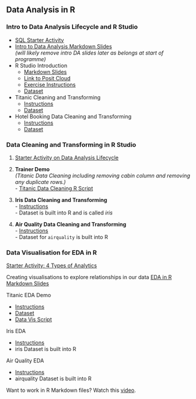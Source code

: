 ## Data Analysis in R
### Intro to Data Analysis Lifecycle and R Studio
  - [SQL Starter Activity](http://www.SQLBolt.com)
  - [Intro to Data Analysis Markdown Slides](./IntrotoDataAnalysis.slides.md) <br>
    *(will likely remove intro DA slides later as belongs at start of programme)*
  - R Studio Introduction
    - [Markdown Slides](./RStudio_tutorial.slides.md)
    - [Link to Posit Cloud](https://posit.cloud/) 
    - [Exercise Instructions](./Intro_Exercises.md)
    - [Dataset](./sample_dataset_with_missing.csv)
  - Titanic Cleaning and Transforming
    - [Instructions](./Titanic_Analysis.md)
    - [Dataset](./01%20Intro%20to%20Data%20Analysis%20and%20Excel/Titanic%20Excel%20PQ%20Cleaning%20Exercise/Titanic-Dataset.csv)
  - Hotel Booking Data Cleaning and Transforming
    - [Instructions](./hotel_booking_instructions.md)
    - [Dataset](./hotel_bookings.csv)

### Data Cleaning and Transforming in R Studio
    
  1) [Starter Activity on Data Analysis Lifecycle](https://app.nearpod.com/?pin=7cijt)
  2) **Trainer Demo** <br>
     *(Titanic Data Cleaning including removing cabin column and removing any duplicate rows.)* <br>
    - [Titanic Data Cleaning R Script](./Titanic_Data_Cleaning_Script.R)
  
  4) **Iris Data Cleaning and Transforming** <br>
    - [Instructions](./iris_data_cleaning_instructions.md) <br>
    - Dataset is built into R and is called *iris* <br>
  5) **Air Quality Data Cleaning and Transforming** <br>
    - [Instructions](./air_quality_cleaning_instructions.md) <br>
    - Dataset for `airquality` is built into R
 
### Data Visualisation for EDA in R 
[Starter Activity: 4 Types of Analytics](https://app.nearpod.com/?pin=cvsj9)

Creating visualisations to explore relationships in our data
[EDA in R Markdown Slides](./EDA_in_R.md)

Titanic EDA Demo
  - [Instructions](./titanic_EDA.md)
  - [Dataset](./cleaned_titanic_data.csv)
  - [Data Vis Script](./Titanic_Data_Vis_Script.R)

Iris EDA
  - [Instructions](./Iris_Data_EDA.md)
  - iris Dataset is built into R

Air Quality EDA
  - [Instructions](./air_quality_EDA_instructions.md)
  - airquality Dataset is built into R


Want to work in R Markdown files? Watch this [video](https://www.youtube.com/watch?v=GEvyAqYa8p0).
